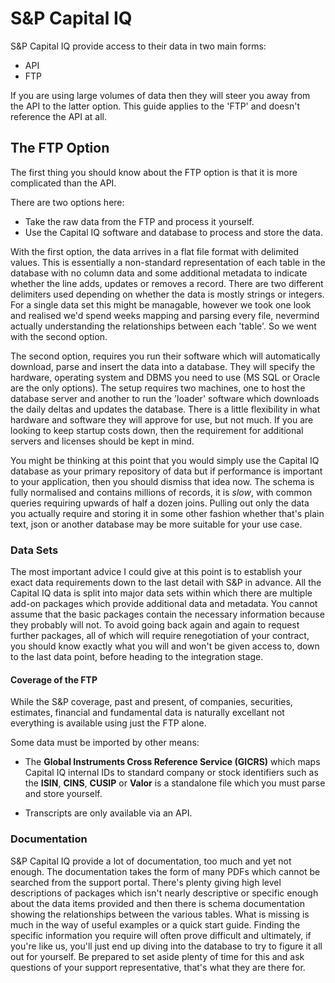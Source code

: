 # S&P Capital IQ

S&P Capital IQ provide access to their data in two main forms:

* API 
* FTP

If you are using large volumes of data then they will steer you away from the API to the latter option. This guide applies to the 'FTP' and doesn't reference the API at all.

## The FTP Option

The first thing you should know about the FTP option is that it is more complicated than the API.

There are two options here:

* Take the raw data from the FTP and process it yourself.
* Use the Capital IQ software and database to process and store the data.

With the first option, the data arrives in a flat file format with delimited values. This is essentially a non-standard representation of each table in the database with no column data and some additional metadata to indicate whether the line adds, updates or removes a record. There are two different delimiters used depending on whether the data is mostly strings or integers. For a single data set this might be managable, however we took one look and realised we'd spend weeks mapping and parsing every file, nevermind actually understanding the relationships between each 'table'. So we went with the second option.

The second option, requires you run their software which will automatically download, parse and insert the data into a database. They will specify the hardware, operating system and DBMS you need to use (MS SQL or Oracle are the only options). The setup requires two machines, one to host the database server and another to run the 'loader' software which downloads the daily deltas and updates the database. There is a little flexibility in what hardware and software they will approve for use, but not much. If you are looking to keep startup costs down, then the requirement for additional servers and licenses should be kept in mind.

You might be thinking at this point that you would simply use the Capital IQ database as your primary repository of data but if performance is important to your application, then you should dismiss that idea now. The schema is fully normalised and contains millions of records, it is _slow_, with common queries requiring upwards of half a dozen joins. Pulling out only the data you actually require and storing it in some other fashion whether that's plain text, json or another database may be more suitable for your use case. 

### Data Sets

The most important advice I could give at this point is to establish your exact data requirements down to the last detail with S&P in advance. All the Capital IQ data is split into major data sets within which there are multiple add-on packages which provide additional data and metadata. You cannot assume that the basic packages contain the necessary information because they probably will not. To avoid going back again and again to request further packages, all of which will require renegotiation of your contract, you should know exactly what you will and won't be given access to, down to the last data point, before heading to the integration stage.

#### Coverage of the FTP

While the S&P coverage, past and present, of companies, securities, estimates, financial and fundamental data is naturally excellant not everything is available using just the FTP alone.

Some data must be imported by other means:

* The **Global Instruments Cross Reference Service (GICRS)** which maps Capital IQ internal IDs to standard company or stock identifiers such as the **ISIN**, **CINS**, **CUSIP** or **Valor** is a standalone file which you must parse and store yourself.

* Transcripts are only available via an API.

### Documentation

S&P Capital IQ provide a lot of documentation, too much and yet not enough. The documentation takes the form of many PDFs which cannot be searched from the support portal. There's plenty giving high level descriptions of packages which isn't nearly descriptive or specific enough about the data items provided and then there is schema documentation showing the relationships between the various tables. What is missing is much in the way of useful examples or a quick start guide. Finding the specific information you require will often prove difficult and ultimately, if you're like us, you'll just end up diving into the database to try to figure it all out for yourself. Be prepared to set aside plenty of time for this and ask questions of your support representative, that's what they are there for.



